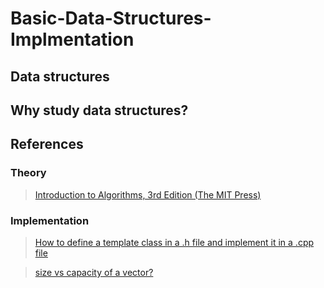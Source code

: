 # Basic-Data-Structures-Implmentation

## Data structures

## Why study data structures?


## References

### Theory
>[ Introduction to Algorithms, 3rd Edition (The MIT Press) ](https://www.amazon.com/Introduction-Algorithms-3rd-MIT-Press/dp/0262033844)

### Implementation
>[ How to define a template class in a .h file and implement it in a .cpp file  ](https://www.codeproject.com/Articles/48575/How-to-define-a-template-class-in-a-h-file-and-imp)

>[ size vs capacity of a vector?  ](https://stackoverflow.com/questions/6296945/size-vs-capacity-of-a-vector)

